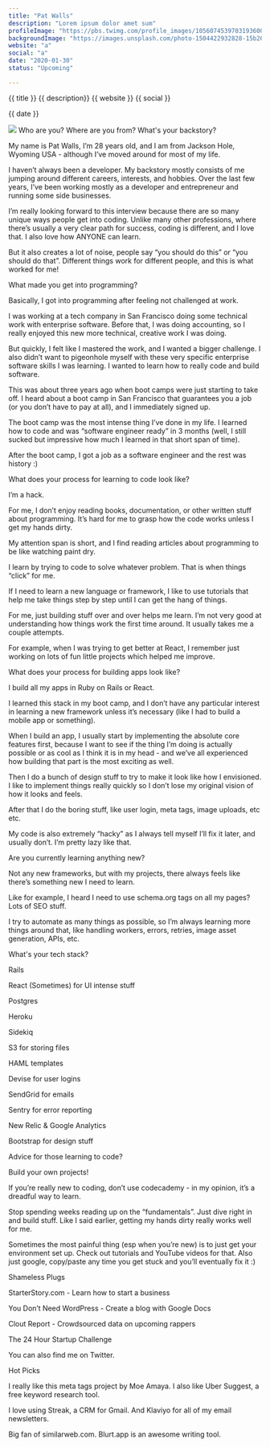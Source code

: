 ```yaml
---
title: "Pat Walls"
description: "Lorem ipsum dolor amet sum"
profileImage: "https://pbs.twimg.com/profile_images/1056074539703193600/ajqrJ3nG_400x400.jpg"
backgroundImage: "https://images.unsplash.com/photo-1504422932828-15b2675702c5?ixlib=rb-1.2.1&ixid=eyJhcHBfaWQiOjEyMDd9&auto=format&fit=crop&w=800&q=60"
website: "a"
social: "a"
date: "2020-01-30"
status: "Upcoming"

---
```


{{ title }}
{{ description}}
{{ website }}
{{ social }}

{{ date }}

<img src="{{profile-image}}" />
Who are you? Where are you from? What's your backstory?

My name is Pat Walls, I’m 28 years old, and I am from Jackson Hole, Wyoming USA - although I’ve moved around for most of my life.

 

I haven’t always been a developer. My backstory mostly consists of me jumping around different careers, interests, and hobbies. Over the last few years, I’ve been working mostly as a developer and entrepreneur and running some side businesses.

 

I’m really looking forward to this interview because there are so many unique ways people get into coding. Unlike many other professions, where there’s usually a very clear path for success, coding is different, and I love that. I also love how ANYONE can learn.

 

But it also creates a lot of noise, people say “you should do this” or “you should do that”. Different things work for different people, and this is what worked for me!

 

What made you get into programming? 

Basically, I got into programming after feeling not challenged at work.

 

I was working at a tech company in San Francisco doing some technical work with enterprise software. Before that, I was doing accounting, so I really enjoyed this new more technical, creative work I was doing.

 




But quickly, I felt like I mastered the work, and I wanted a bigger challenge. I also didn’t want to pigeonhole myself with these very specific enterprise software skills I was learning. I wanted to learn how to really code and build software.

 

This was about three years ago when boot camps were just starting to take off. I heard about a boot camp in San Francisco that guarantees you a job (or you don’t have to pay at all), and I immediately signed up.


The boot camp was the most intense thing I’ve done in my life. I learned how to code and was “software engineer ready” in 3 months (well, I still sucked but impressive how much I learned in that short span of time).

 

After the boot camp, I got a job as a software engineer and the rest was history :)

 

What does your process for learning to code look like? 

I’m a hack.

 

For me, I don’t enjoy reading books, documentation, or other written stuff about programming. It’s hard for me to grasp how the code works unless I get my hands dirty. 

 

My attention span is short, and I find reading articles about programming to be like watching paint dry.

 

I learn by trying to code to solve whatever problem. That is when things “click” for me.

 

If I need to learn a new language or framework, I like to use tutorials that help me take things step by step until I can get the hang of things.

 

For me, just building stuff over and over helps me learn. I’m not very good at understanding how things work the first time around. It usually takes me a couple attempts.

 

For example, when I was trying to get better at React, I remember just working on lots of fun little projects which helped me improve.

 

What does your process for building apps look like? 

I build all my apps in Ruby on Rails or React. 

 

I learned this stack in my boot camp, and I don’t have any particular interest in learning a new framework unless it’s necessary (like I had to build a mobile app or something).

 



 

When I build an app, I usually start by implementing the absolute core features first, because I want to see if the thing I’m doing is actually possible or as cool as I think it is in my head - and we’ve all experienced how building that part is the most exciting as well.


Then I do a bunch of design stuff to try to make it look like how I envisioned. I like to implement things really quickly so I don’t lose my original vision of how it looks and feels.

 

After that I do the boring stuff, like user login, meta tags, image uploads, etc etc.

 

My code is also extremely “hacky” as I always tell myself I’ll fix it later, and usually don’t. I’m pretty lazy like that.

 

Are you currently learning anything new? 

Not any new frameworks, but with my projects, there always feels like there’s something new I need to learn.

 

Like for example, I heard I need to use schema.org tags on all my pages? Lots of SEO stuff.

 

I try to automate as many things as possible, so I’m always learning more things around that, like handling workers, errors, retries, image asset generation, APIs, etc.

 

What's your tech stack? 

Rails

React (Sometimes) for UI intense stuff

Postgres

Heroku

Sidekiq

S3 for storing files

HAML templates

Devise for user logins

SendGrid for emails

Sentry for error reporting

New Relic & Google Analytics

Bootstrap for design stuff

 

Advice for those learning to code?

Build your own projects!

 

If you’re really new to coding, don’t use codecademy - in my opinion, it’s a dreadful way to learn. 

 

Stop spending weeks reading up on the “fundamentals”. Just dive right in and build stuff. Like I said earlier, getting my hands dirty really works well for me.

 

Sometimes the most painful thing (esp when you’re new) is to just get your environment set up. Check out tutorials and YouTube videos for that. Also just google, copy/paste any time you get stuck and you’ll eventually fix it :)

 



 

Shameless Plugs

StarterStory.com - Learn how to start a business

You Don’t Need WordPress - Create a blog with Google Docs

Clout Report - Crowdsourced data on upcoming rappers

The 24 Hour Startup Challenge



You can also find me on Twitter.

 

Hot Picks

I really like this meta tags project by Moe Amaya. I also like Uber Suggest, a free keyword research tool.

 

I love using Streak, a CRM for Gmail. And Klaviyo for all of my email newsletters.

 

Big fan of similarweb.com. Blurt.app is an awesome writing tool.